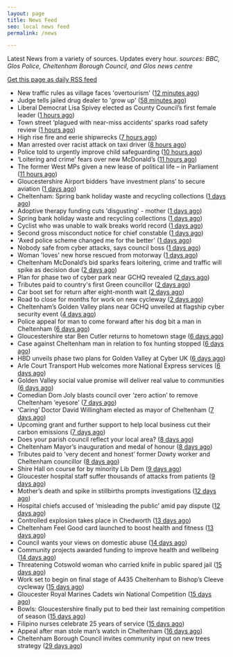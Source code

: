 ```yaml
---
layout: page
title: News Feed
seo: local news feed
permalink: /news

---
```


Latest News from a variety of sources. Updates every hour.
_sources: BBC, Glos Police, Cheltenham Borough Council, and Glos news centre_

[Get this page as daily RSS feed](/daily.rss)

<!-- news_marker starts -->
- New traffic rules as village faces 'overtourism' ([12 minutes ago](https://www.bbc.com/news/articles/cvg99j1y39ro))
- Judge tells jailed drug dealer to 'grow up' ([58 minutes ago](https://www.bbc.com/news/articles/cp3qqky8gnwo))
- Liberal Democrat Lisa Spivey elected as County Council’s first female leader ([1 hours ago](https://gloucesternewscentre.co.uk/liberal-democrat-lisa-spivey-elected-as-county-councils-first-female-leader/))
- Town street ‘plagued with near-miss accidents’ sparks road safety review ([1 hours ago](https://gloucesternewscentre.co.uk/town-street-plagued-with-near-miss-accidents-sparks-road-safety-review/))
- High rise fire and eerie shipwrecks ([7 hours ago](https://www.bbc.com/news/articles/cre99p0g8vxo))
- Man arrested over racist attack on taxi driver ([8 hours ago](https://www.bbc.com/news/articles/c87jjwnqxz2o))
- Police told to urgently improve child safeguarding ([10 hours ago](https://www.bbc.com/news/articles/clyggrx8njeo))
- ‘Loitering and crime’ fears over new McDonald’s ([11 hours ago](https://www.bbc.com/news/articles/ckg4xerxx67o))
- The former West MPs given a new lease of political life – in Parliament ([11 hours ago](https://www.bbc.com/news/articles/cp8y26vvkyxo))
- Gloucestershire Airport bidders ‘have investment plans’ to secure aviation ([1 days ago](https://gloucesternewscentre.co.uk/gloucestershire-airport-bidders-have-investment-plans-to-secure-aviation/))
- Cheltenham: Spring bank holiday waste and recycling collections ([1 days ago](https://gloucesternewscentre.co.uk/cheltenham-spring-bank-holiday-waste-and-recycling-collections/))
- Adoptive therapy funding cuts 'disgusting' - mother ([1 days ago](https://www.bbc.com/news/articles/c4g2rpypmp9o))
- Spring bank holiday waste and recycling collections ([1 days ago](https://www.cheltenham.gov.uk/news/article/3013/spring_bank_holiday_waste_and_recycling_collections))
- Cyclist who was unable to walk breaks world record ([1 days ago](https://www.bbc.com/news/articles/ce822e66159o))
- Second gross misconduct notice for chief constable ([1 days ago](https://www.bbc.com/news/articles/cy8nnxy83lro))
- 'Axed police scheme changed me for the better' ([1 days ago](https://www.bbc.com/news/articles/cj425087v5po))
- Nobody safe from cyber attacks, says council boss ([1 days ago](https://www.bbc.com/news/articles/cyvm4ljl2l8o))
- Woman 'loves' new horse rescued from motorway ([1 days ago](https://www.bbc.com/news/articles/c4g2r40ye9eo))
- Cheltenham McDonald’s bid sparks fears loitering, crime and traffic will spike as decision due ([2 days ago](https://gloucesternewscentre.co.uk/cheltenham-mcdonalds-bid-sparks-fears-loitering-crime-and-traffic-will-spike-as-decision-due/))
- Plan for phase two of cyber park near GCHQ revealed ([2 days ago](https://www.bbc.com/news/articles/clygqx2jp95o))
- Tributes paid to country's first Green councillor ([2 days ago](https://www.bbc.com/news/articles/cd7gvr0g0qgo))
- Car boot set for return after eight-month wait ([2 days ago](https://www.bbc.com/news/articles/cx2qvp3lp61o))
- Road to close for months for work on new cycleway ([2 days ago](https://www.bbc.com/news/articles/cded9232w5wo))
- Cheltenham’s Golden Valley plans near GCHQ unveiled at flagship cyber security event ([4 days ago](https://gloucesternewscentre.co.uk/cheltenhams-golden-valley-plans-near-gchq-unveiled-at-flagship-cyber-security-event/))
- Police appeal for man to come forward after his dog bit a man in Cheltenham ([6 days ago](https://gloucesternewscentre.co.uk/police-appeal-for-man-to-come-forward-after-his-dog-bit-a-man-in-cheltenham/))
- Gloucestershire star Ben Cutler returns to hometown stage ([6 days ago](https://gloucesternewscentre.co.uk/gloucestershire-star-ben-cutler-returns-to-hometown-stage/))
- Case against Cheltenham man in relation to fox hunting stopped ([6 days ago](https://gloucesternewscentre.co.uk/case-against-cheltenham-man-in-relation-to-fox-hunting-stopped/))
- HBD unveils phase two plans for Golden Valley at Cyber UK ([6 days ago](https://www.cheltenham.gov.uk/news/article/3012/hbd_unveils_phase_two_plans_for_golden_valley_at_cyber_uk))
- Arle Court Transport Hub welcomes more National Express services ([6 days ago](https://gloucesternewscentre.co.uk/arle-court-transport-hub-welcomes-more-national-express-services/))
- Golden Valley social value promise will deliver real value to communities ([6 days ago](https://www.cheltenham.gov.uk/news/article/3011/golden_valley_social_value_promise_will_deliver_real_value_to_communities))
- Comedian Dom Joly blasts council over ‘zero action’ to remove Cheltenham ‘eyesore’ ([7 days ago](https://gloucesternewscentre.co.uk/comedian-dom-joly-blasts-council-over-zero-action-to-remove-cheltenham-eyesore/))
- ‘Caring’ Doctor David Willingham elected as mayor of Cheltenham ([7 days ago](https://gloucesternewscentre.co.uk/caring-doctor-david-willingham-elected-as-mayor-of-cheltenham/))
- Upcoming grant and further support to help local business cut their carbon emissions ([7 days ago](https://www.cheltenham.gov.uk/news/article/3010/upcoming_grant_and_further_support_to_help_local_business_cut_their_carbon_emissions))
- Does your parish council reflect your local area? ([8 days ago](https://www.cheltenham.gov.uk/news/article/3009/does_your_parish_council_reflect_your_local_area))
- Cheltenham Mayor’s inauguration and medal of honour ([8 days ago](https://www.cheltenham.gov.uk/news/article/3008/cheltenham_mayors_inauguration_and_medal_of_honour))
- Tributes paid to ‘very decent and honest’ former Dowty worker and Cheltenham councillor ([8 days ago](https://gloucesternewscentre.co.uk/tributes-paid-to-very-decent-and-honest-former-dowty-worker-and-cheltenham-councillor/))
- Shire Hall on course for by minority Lib Dem ([9 days ago](https://gloucesternewscentre.co.uk/shire-hall-on-course-for-by-minority-lib-dem/))
- Gloucester hospital staff suffer thousands of attacks from patients ([9 days ago](https://gloucesternewscentre.co.uk/gloucester-hospital-staff-suffer-thousands-of-attacks-from-patients/))
- Mother’s death and spike in stillbirths prompts investigations ([12 days ago](https://gloucesternewscentre.co.uk/mothers-death-and-spike-in-stillbirths-prompts-investigations/))
- Hospital chiefs accused of ‘misleading the public’ amid pay dispute ([12 days ago](https://gloucesternewscentre.co.uk/hospital-chiefs-accused-of-misleading-the-public-amid-pay-dispute/))
- Controlled explosion takes place in Chedworth ([13 days ago](https://gloucesternewscentre.co.uk/controlled-explosion-takes-place-in-chedworth/))
- Cheltenham Feel Good card launched to boost health and fitness ([13 days ago](https://www.cheltenham.gov.uk/news/article/3007/cheltenham_feel_good_card_launched_to_boost_health_and_fitness))
- Council wants your views on domestic abuse ([14 days ago](https://gloucesternewscentre.co.uk/council-wants-your-views-on-domestic-abuse/))
- Community projects awarded funding to improve health and wellbeing ([14 days ago](https://www.cheltenham.gov.uk/news/article/3006/community_projects_awarded_funding_to_improve_health_and_wellbeing))
- Threatening Cotswold woman who carried knife in public spared jail ([15 days ago](https://gloucesternewscentre.co.uk/threatening-cotswold-woman-who-carried-knife-in-public-spared-jail/))
- Work set to begin on final stage of A435 Cheltenham to Bishop’s Cleeve cycleway ([15 days ago](https://gloucesternewscentre.co.uk/work-set-to-begin-on-final-stage-of-a435-cheltenham-to-bishops-cleeve-cycleway/))
- Gloucester Royal Marines Cadets win National Competition ([15 days ago](https://gloucesternewscentre.co.uk/gloucester-royal-marines-cadets-win-national-competition/))
- Bowls: Gloucestershire finally put to bed their last remaining competition of season ([15 days ago](https://gloucesternewscentre.co.uk/bowls-gloucestershire-finally-put-to-bed-their-last-remaining-competition-of-season/))
- Filipino nurses celebrate 25 years of service ([15 days ago](https://gloucesternewscentre.co.uk/filipino-nurses-celebrate-25-years-of-service/))
- Appeal after man stole man’s watch in Cheltenham ([16 days ago](https://gloucesternewscentre.co.uk/appeal-after-man-stole-mans-watch-in-cheltenham/))
- Cheltenham Borough Council invites community input on new trees strategy ([29 days ago](https://www.cheltenham.gov.uk/news/article/3005/cheltenham_borough_council_invites_community_input_on_new_trees_strategy))

<!-- news_marker ends -->
